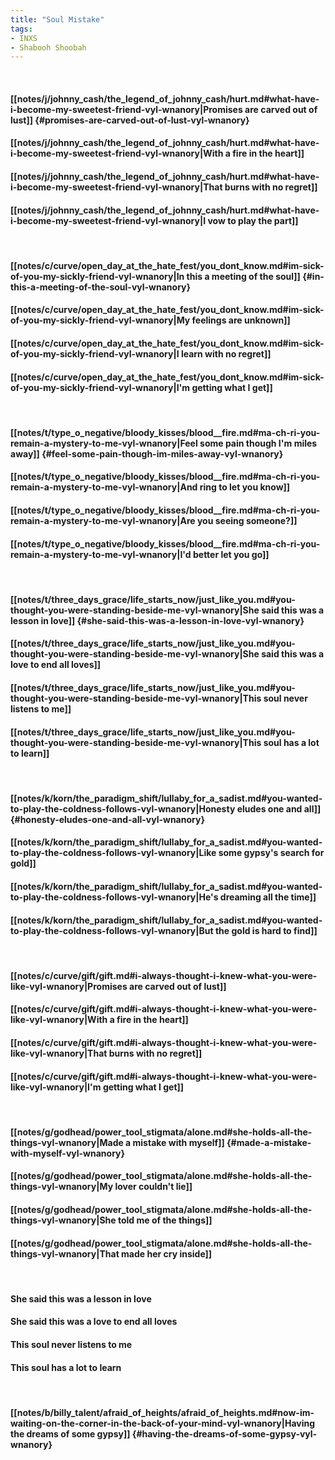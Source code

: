 ```yaml
---
title: "Soul Mistake"
tags:
- INXS
- Shabooh Shoobah
---
```

&nbsp;
#### [[notes/j/johnny_cash/the_legend_of_johnny_cash/hurt.md#what-have-i-become-my-sweetest-friend-vyl-wnanory|Promises are carved out of lust]] {#promises-are-carved-out-of-lust-vyl-wnanory}
#### [[notes/j/johnny_cash/the_legend_of_johnny_cash/hurt.md#what-have-i-become-my-sweetest-friend-vyl-wnanory|With a fire in the heart]]
#### [[notes/j/johnny_cash/the_legend_of_johnny_cash/hurt.md#what-have-i-become-my-sweetest-friend-vyl-wnanory|That burns with no regret]]
#### [[notes/j/johnny_cash/the_legend_of_johnny_cash/hurt.md#what-have-i-become-my-sweetest-friend-vyl-wnanory|I vow to play the part]]
&nbsp;
#### [[notes/c/curve/open_day_at_the_hate_fest/you_dont_know.md#im-sick-of-you-my-sickly-friend-vyl-wnanory|In this a meeting of the soul]] {#in-this-a-meeting-of-the-soul-vyl-wnanory}
#### [[notes/c/curve/open_day_at_the_hate_fest/you_dont_know.md#im-sick-of-you-my-sickly-friend-vyl-wnanory|My feelings are unknown]]
#### [[notes/c/curve/open_day_at_the_hate_fest/you_dont_know.md#im-sick-of-you-my-sickly-friend-vyl-wnanory|I learn with no regret]]
#### [[notes/c/curve/open_day_at_the_hate_fest/you_dont_know.md#im-sick-of-you-my-sickly-friend-vyl-wnanory|I'm getting what I get]]
&nbsp;
#### [[notes/t/type_o_negative/bloody_kisses/blood__fire.md#ma-ch-ri-you-remain-a-mystery-to-me-vyl-wnanory|Feel some pain though I'm miles away]] {#feel-some-pain-though-im-miles-away-vyl-wnanory}
#### [[notes/t/type_o_negative/bloody_kisses/blood__fire.md#ma-ch-ri-you-remain-a-mystery-to-me-vyl-wnanory|And ring to let you know]]
#### [[notes/t/type_o_negative/bloody_kisses/blood__fire.md#ma-ch-ri-you-remain-a-mystery-to-me-vyl-wnanory|Are you seeing someone?]]
#### [[notes/t/type_o_negative/bloody_kisses/blood__fire.md#ma-ch-ri-you-remain-a-mystery-to-me-vyl-wnanory|I'd better let you go]]
&nbsp;
#### [[notes/t/three_days_grace/life_starts_now/just_like_you.md#you-thought-you-were-standing-beside-me-vyl-wnanory|She said this was a lesson in love]] {#she-said-this-was-a-lesson-in-love-vyl-wnanory}
#### [[notes/t/three_days_grace/life_starts_now/just_like_you.md#you-thought-you-were-standing-beside-me-vyl-wnanory|She said this was a love to end all loves]]
#### [[notes/t/three_days_grace/life_starts_now/just_like_you.md#you-thought-you-were-standing-beside-me-vyl-wnanory|This soul never listens to me]]
#### [[notes/t/three_days_grace/life_starts_now/just_like_you.md#you-thought-you-were-standing-beside-me-vyl-wnanory|This soul has a lot to learn]]
&nbsp;
#### [[notes/k/korn/the_paradigm_shift/lullaby_for_a_sadist.md#you-wanted-to-play-the-coldness-follows-vyl-wnanory|Honesty eludes one and all]] {#honesty-eludes-one-and-all-vyl-wnanory}
#### [[notes/k/korn/the_paradigm_shift/lullaby_for_a_sadist.md#you-wanted-to-play-the-coldness-follows-vyl-wnanory|Like some gypsy's search for gold]]
#### [[notes/k/korn/the_paradigm_shift/lullaby_for_a_sadist.md#you-wanted-to-play-the-coldness-follows-vyl-wnanory|He's dreaming all the time]]
#### [[notes/k/korn/the_paradigm_shift/lullaby_for_a_sadist.md#you-wanted-to-play-the-coldness-follows-vyl-wnanory|But the gold is hard to find]]
&nbsp;
#### [[notes/c/curve/gift/gift.md#i-always-thought-i-knew-what-you-were-like-vyl-wnanory|Promises are carved out of lust]]
#### [[notes/c/curve/gift/gift.md#i-always-thought-i-knew-what-you-were-like-vyl-wnanory|With a fire in the heart]]
#### [[notes/c/curve/gift/gift.md#i-always-thought-i-knew-what-you-were-like-vyl-wnanory|That burns with no regret]]
#### [[notes/c/curve/gift/gift.md#i-always-thought-i-knew-what-you-were-like-vyl-wnanory|I'm getting what I get]]
&nbsp;
#### [[notes/g/godhead/power_tool_stigmata/alone.md#she-holds-all-the-things-vyl-wnanory|Made a mistake with myself]] {#made-a-mistake-with-myself-vyl-wnanory}
#### [[notes/g/godhead/power_tool_stigmata/alone.md#she-holds-all-the-things-vyl-wnanory|My lover couldn't lie]]
#### [[notes/g/godhead/power_tool_stigmata/alone.md#she-holds-all-the-things-vyl-wnanory|She told me of the things]]
#### [[notes/g/godhead/power_tool_stigmata/alone.md#she-holds-all-the-things-vyl-wnanory|That made her cry inside]]
&nbsp;
#### She said this was a lesson in love
#### She said this was a love to end all loves
#### This soul never listens to me
#### This soul has a lot to learn
&nbsp;
#### [[notes/b/billy_talent/afraid_of_heights/afraid_of_heights.md#now-im-waiting-on-the-corner-in-the-back-of-your-mind-vyl-wnanory|Having the dreams of some gypsy]] {#having-the-dreams-of-some-gypsy-vyl-wnanory}
